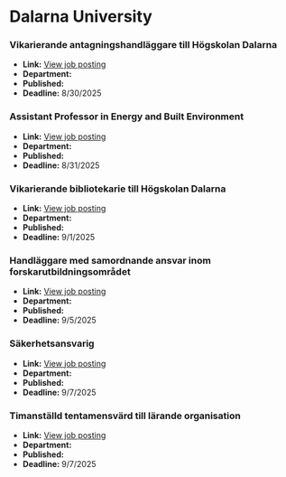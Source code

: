 # Dalarna University

### Vikarierande antagningshandläggare till Högskolan Dalarna
- **Link:** [View job posting](https://www.du.se/en/about-du/career-opportunities/vacant-positions/vacant-position/?job=2588)
- **Department:** 
- **Published:** 
- **Deadline:** 8/30/2025

### Assistant Professor in Energy and Built Environment
- **Link:** [View job posting](https://www.du.se/en/about-du/career-opportunities/vacant-positions/vacant-position/?job=2594)
- **Department:** 
- **Published:** 
- **Deadline:** 8/31/2025

### Vikarierande bibliotekarie till Högskolan Dalarna
- **Link:** [View job posting](https://www.du.se/en/about-du/career-opportunities/vacant-positions/vacant-position/?job=2590)
- **Department:** 
- **Published:** 
- **Deadline:** 9/1/2025

### Handläggare med samordnande ansvar inom forskarutbildningsområdet
- **Link:** [View job posting](https://www.du.se/en/about-du/career-opportunities/vacant-positions/vacant-position/?job=2587)
- **Department:** 
- **Published:** 
- **Deadline:** 9/5/2025

### Säkerhetsansvarig
- **Link:** [View job posting](https://www.du.se/en/about-du/career-opportunities/vacant-positions/vacant-position/?job=2557)
- **Department:** 
- **Published:** 
- **Deadline:** 9/7/2025

### Timanställd tentamensvärd till lärande organisation
- **Link:** [View job posting](https://www.du.se/en/about-du/career-opportunities/vacant-positions/vacant-position/?job=2585)
- **Department:** 
- **Published:** 
- **Deadline:** 9/7/2025

